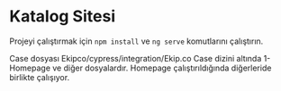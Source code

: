 # Katalog Sitesi
Projeyi çalıştırmak için `npm install` ve `ng serve` komutlarını çalıştırın.

Case dosyası Ekipco/cypress/integration/Ekip.co Case dizini altında 1-Homepage ve diğer dosyalardır.
Homepage çalıştırıldığında diğerleride birlikte çalışıyor.
